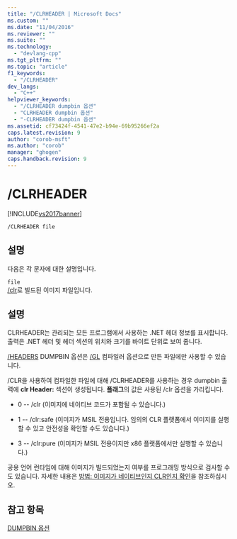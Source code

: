```yaml
---
title: "/CLRHEADER | Microsoft Docs"
ms.custom: ""
ms.date: "11/04/2016"
ms.reviewer: ""
ms.suite: ""
ms.technology: 
  - "devlang-cpp"
ms.tgt_pltfrm: ""
ms.topic: "article"
f1_keywords: 
  - "/CLRHEADER"
dev_langs: 
  - "C++"
helpviewer_keywords: 
  - "/CLRHEADER dumpbin 옵션"
  - "CLRHEADER dumpbin 옵션"
  - "-CLRHEADER dumpbin 옵션"
ms.assetid: cf73424f-4541-47e2-b94e-69b95266ef2a
caps.latest.revision: 9
author: "corob-msft"
ms.author: "corob"
manager: "ghogen"
caps.handback.revision: 9
---
```

# /CLRHEADER
[!INCLUDE[vs2017banner](../../assembler/inline/includes/vs2017banner.md)]

```  
/CLRHEADER file  
```  
  
## 설명  
 다음은 각 문자에 대한 설명입니다.  
  
 `file`  
 [\/clr](../../build/reference/clr-common-language-runtime-compilation.md)로 빌드된 이미지 파일입니다.  
  
## 설명  
 CLRHEADER는 관리되는 모든 프로그램에서 사용하는 .NET 헤더 정보를 표시합니다.  출력은 .NET 헤더 및 헤더 섹션의 위치와 크기를 바이트 단위로 보여 줍니다.  
  
 [\/HEADERS](../../build/reference/headers.md) DUMPBIN 옵션은 [\/GL](../../build/reference/gl-whole-program-optimization.md) 컴파일러 옵션으로 만든 파일에만 사용할 수 있습니다.  
  
 \/CLR을 사용하여 컴파일한 파일에 대해 \/CLRHEADER를 사용하는 경우 dumpbin 출력에 **clr Header:** 섹션이 생성됩니다.  **플래그**의 값은 사용된 \/clr 옵션을 가리킵니다.  
  
-   0  \-\- \/clr \(이미지에 네이티브 코드가 포함될 수 있습니다.\)  
  
-   1 \-\- \/clr:safe \(이미지가 MSIL 전용입니다. 임의의 CLR 플랫폼에서 이미지를 실행할 수 있고 안전성을 확인할 수도 있습니다.\)  
  
-   3 \-\- \/clr:pure \(이미지가 MSIL 전용이지만 x86 플랫폼에서만 실행할 수 있습니다.\)  
  
 공용 언어 런타임에 대해 이미지가 빌드되었는지 여부를 프로그래밍 방식으로 검사할 수도 있습니다.  자세한 내용은 [방법: 이미지가 네이티브인지 CLR인지 확인](../../dotnet/how-to-determine-if-an-image-is-native-or-clr.md)을 참조하십시오.  
  
## 참고 항목  
 [DUMPBIN 옵션](../../build/reference/dumpbin-options.md)